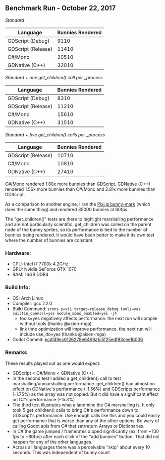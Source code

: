 ## Benchmark Run - October 22, 2017

*Standard*

| Language           | Bunnies Rendered |
|--------------------|------------------|
| GDScript (Debug)   | 9110             |
| GDScript (Release) | 11410            |
| C#/Mono            | 20510            |
| GDNative (C++)     | 32010            |

*Standard + one get_children() call per _process*

| Language           | Bunnies Rendered |
|--------------------|------------------|
| GDScript (Debug)   | 8310             |
| GDScript (Release) | 11210            |
| C#/Mono            | 15610            |
| GDNative (C++)     | 31510            |

*Standard + five get_children() calls per _process*

| Language           | Bunnies Rendered |
|--------------------|------------------|
| GDScript (Release) | 10710            |
| C#/Mono            | 10810            |
| GDNative (C++)     | 27410            |

C#/Mono rendered 1.80x more bunnies than GDScript.  GDNative (C++) rendered 1.56x more bunnies than C#/Mono and 2.81x more bunnies than GDScript.

As a comparison to another engine, I ran the [Pixi.js bunny-mark](https://pixijs.github.io/bunny-mark/) (which does the same thing) and rendered 35000 bunnies at 60fps.

The "get_children()" tests are there to highlight marshalling performance and are not particularly scientific.  get_children was called on the parent node of the bunny sprites, so its performance is tied to the number of bunnies being rendered.  It would have been better to make it its own test where the number of bunnies are constant.

### Hardware:

* CPU: Intel i7 7700k 4.2GHz
* GPU: Nvidia GeForce GTX 1070
* RAM: 16GB DDR4

### Build Info:
* OS: Arch Linux
* Compiler: gcc 7.2.0
* Build Command: ```scons p=x11 target=release_debug tools=yes builtin_openssl=yes module_mono_enabled=yes -j4```
  * tools=yes negatively affects performance. the next run will compile without tools (thanks @akien-mga)
  * link time optimization will improve performance.  the next run will include use_lto=yes (thanks @akien-mga) 
* Godot Commit: [ecdf49ec6126278e6469a1c5f25edf83cee1b036](https://github.com/godotengine/godot/commit/ecdf49ec6126278e6469a1c5f25edf83cee1b036)

### Remarks

These results played out as one would expect:
* GDScript < C#/Mono < GDNative (C++).  
* In the second test I added a get\_children() call to test marshalling/unmarshalling performance.  get\_children() had almost no effect on GDNative's performance (-1.56%) and GDScripts performance (-1.75%) as the array was not copied.  But it did have a significant effect on C#'s performance (-15.3%)
* The third test illustrates what a landmine the C# marshalling is.  It only took 5 get\_children() calls to bring C#'s performance down to GDScript's performance.  Use enough calls like this and you could easily get performance that is worse than any of the other options.  Be wary of calling Godot apis from C# that set/return Arrays or Dictionaries.
* In C# the game jumped / framerates dipped significantly (ex: from ~100 fps to ~80fps) after each click of the "add bunnies" button.  That did not happen for any of the other languages.
* Across all languages there was a perceivable "skip" about every 10 seconds.  This was independent of bunny count

